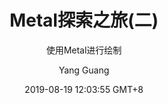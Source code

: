 ---
layout:     post
title:      Metal探索之旅(二)
subtitle:   使用Metal进行绘制
date:       2019-08-19 12:03:55 GMT+8
author:     "Yang Guang"
catalog:    true
header-style: text
tags:
    - iOS
    - 技术
    - 渲染
    - 并行计算
    - GPU
    - Metal
---